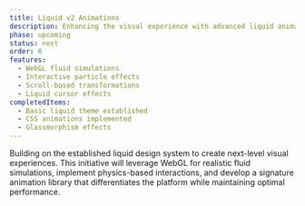 ```yaml
---
title: Liquid v2 Animations
description: Enhancing the visual experience with advanced liquid animations that create a unique, immersive interface.
phase: upcoming
status: next
order: 6
features:
  - WebGL fluid simulations
  - Interactive particle effects
  - Scroll-based transformations
  - Liquid cursor effects
completedItems:
  - Basic liquid theme established
  - CSS animations implemented
  - Glassmorphism effects
---
```


Building on the established liquid design system to create next-level visual experiences. This initiative will leverage WebGL for realistic fluid simulations, implement physics-based interactions, and develop a signature animation library that differentiates the platform while maintaining optimal performance.